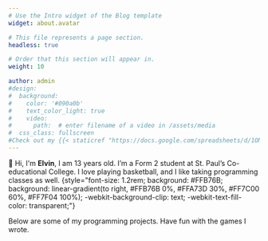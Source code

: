 ```yaml
---
# Use the Intro widget of the Blog template
widget: about.avatar

# This file represents a page section.
headless: true

# Order that this section will appear in.
weight: 10

author: admin
#design:
#  background:
#    color: '#090a0b'
#    text_color_light: true
#    video:
#      path:  # enter filename of a video in /assets/media
#  css_class: fullscreen
#Check out my {{< staticref "https://docs.google.com/spreadsheets/d/1ONZdbHOHnkRp72Z19msYwRKViN2MBGG9bxmQh09A0tw/edit?gid=0#gid=0" "newtab" >}}resumé{{< /staticref >}}
---
```


👋 Hi, I'm **Elvin**, I am 13 years old. I’m a Form 2 student at St. Paul’s Co-educational College.
I love playing basketball, and I like taking programming classes as well.
{style="font-size: 1.2rem; background: #FFB76B; background: linear-gradient(to right, #FFB76B 0%, #FFA73D 30%, #FF7C00 60%, #FF7F04 100%); -webkit-background-clip: text; -webkit-text-fill-color: transparent;"}






Below are some of my programming projects. Have fun with the games I wrote.

